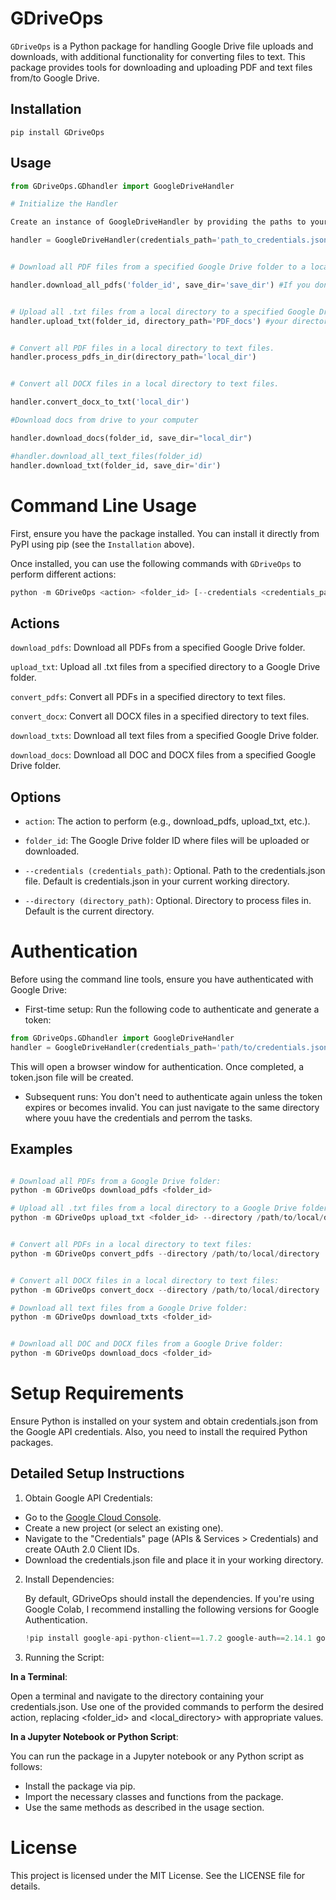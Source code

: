 # GDriveOps

`GDriveOps` is a Python package for handling Google Drive file uploads and downloads, with additional functionality for converting files to text.  This package provides tools for downloading and uploading PDF and text files from/to Google Drive.


## Installation

`pip install GDriveOps`


## Usage

```python
from GDriveOps.GDhandler import GoogleDriveHandler

# Initialize the Handler

Create an instance of GoogleDriveHandler by providing the paths to your token.json & credentials.json files.

handler = GoogleDriveHandler(credentials_path='path_to_credentials.json')


# Download all PDF files from a specified Google Drive folder to a local directory.

handler.download_all_pdfs('folder_id', save_dir='save_dir') #If you don't specify the save directory, it will automatically generate one in your present working directory and name it "PDF_docs". Folder ID is the specific Google Drive folder ID.


# Upload all .txt files from a local directory to a specified Google Drive folder.
handler.upload_txt(folder_id, directory_path='PDF_docs') #your directory


# Convert all PDF files in a local directory to text files.
handler.process_pdfs_in_dir(directory_path='local_dir')


# Convert all DOCX files in a local directory to text files.

handler.convert_docx_to_txt('local_dir')

#Download docs from drive to your computer

handler.download_docs(folder_id, save_dir="local_dir")

#handler.download_all_text_files(folder_id)
handler.download_txt(folder_id, save_dir='dir')

```


# Command Line Usage
First, ensure you have the package installed. You can install it directly from PyPI using pip (see the `Installation` above).


Once installed, you can use the following commands with `GDriveOps` to perform different actions:

```python
python -m GDriveOps <action> <folder_id> [--credentials <credentials_path>] [--directory <directory_path>]
```

## Actions

`download_pdfs`: Download all PDFs from a specified Google Drive folder.

`upload_txt`: Upload all .txt files from a specified directory to a Google Drive folder.

`convert_pdfs`: Convert all PDFs in a specified directory to text files.

`convert_docx`: Convert all DOCX files in a specified directory to text files.

`download_txts`: Download all text files from a specified Google Drive folder.

`download_docs`: Download all DOC and DOCX files from a specified Google Drive folder.

## Options

- `action`: The action to perform (e.g., download_pdfs, upload_txt, etc.).

- `folder_id`: The Google Drive folder ID where files will be uploaded or downloaded.

- `--credentials (credentials_path)`: Optional. Path to the credentials.json file. Default is credentials.json in your current working directory.

- `--directory (directory_path)`: Optional. Directory to process files in. Default is the current directory.


# Authentication
Before using the command line tools, ensure you have authenticated with Google Drive:

- First-time setup: Run the following code to authenticate and generate a token:

```python
from GDriveOps.GDhandler import GoogleDriveHandler
handler = GoogleDriveHandler(credentials_path='path/to/credentials.json')
```

This will open a browser window for authentication. Once completed, a token.json file will be created.

- Subsequent runs: You don't need to authenticate again unless the token expires or becomes invalid. You can just navigate to the same directory where youu have the credentials and perrom the tasks.


## Examples

```python

# Download all PDFs from a Google Drive folder:
python -m GDriveOps download_pdfs <folder_id> 

# Upload all .txt files from a local directory to a Google Drive folder:
python -m GDriveOps upload_txt <folder_id> --directory /path/to/local/directory


# Convert all PDFs in a local directory to text files:
python -m GDriveOps convert_pdfs --directory /path/to/local/directory


# Convert all DOCX files in a local directory to text files:
python -m GDriveOps convert_docx --directory /path/to/local/directory

# Download all text files from a Google Drive folder:
python -m GDriveOps download_txts <folder_id>


# Download all DOC and DOCX files from a Google Drive folder:
python -m GDriveOps download_docs <folder_id> 

```



# Setup Requirements
Ensure Python is installed on your system and obtain credentials.json from the Google API credentials. Also, you need to install the required Python packages.

## Detailed Setup Instructions

1. Obtain Google API Credentials:
- Go to the [Google Cloud Console](https://console.cloud.google.com/).
- Create a new project (or select an existing one).
- Navigate to the "Credentials" page (APIs & Services > Credentials) and create OAuth 2.0 Client IDs.
- Download the credentials.json file and place it in your working directory.


2. Install Dependencies:
   
   By default, GDriveOps should install the dependencies. If you're using Google Colab, I recommend installing the following versions for Google Authentication.
   ```python
   !pip install google-api-python-client==1.7.2 google-auth==2.14.1 google-auth-httplib2==0.0.3 google-auth-oauthlib==0.4.1 PyMuPDF python-docx
   ```

3. Running the Script:
   
**In a Terminal**:

Open a terminal and navigate to the directory containing your credentials.json. Use one of the provided commands to perform the desired action, replacing <folder_id> and <local_directory> with appropriate values.

**In a Jupyter Notebook or Python Script**:

You can run the package in a Jupyter notebook or any Python script as follows:

- Install the package via pip.
- Import the necessary classes and functions from the package.
- Use the same methods as described in the usage section.



# License
This project is licensed under the MIT License. See the LICENSE file for details.